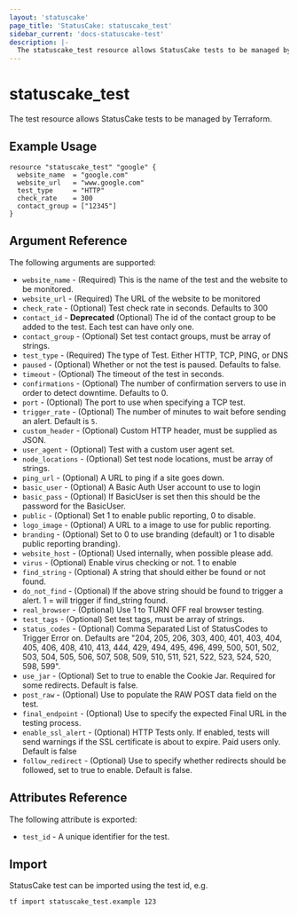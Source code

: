 ```yaml
---
layout: 'statuscake'
page_title: 'StatusCake: statuscake_test'
sidebar_current: 'docs-statuscake-test'
description: |-
  The statuscake_test resource allows StatusCake tests to be managed by Terraform.
---
```


# statuscake_test

The test resource allows StatusCake tests to be managed by Terraform.

## Example Usage

```hcl
resource "statuscake_test" "google" {
  website_name  = "google.com"
  website_url   = "www.google.com"
  test_type     = "HTTP"
  check_rate    = 300
  contact_group = ["12345"]
}
```

## Argument Reference

The following arguments are supported:

- `website_name` - (Required) This is the name of the test and the website to be monitored.
- `website_url` - (Required) The URL of the website to be monitored
- `check_rate` - (Optional) Test check rate in seconds. Defaults to 300
- `contact_id` - **Deprecated** (Optional) The id of the contact group to be added to the test. Each test can have only one.
- `contact_group` - (Optional) Set test contact groups, must be array of strings.
- `test_type` - (Required) The type of Test. Either HTTP, TCP, PING, or DNS
- `paused` - (Optional) Whether or not the test is paused. Defaults to false.
- `timeout` - (Optional) The timeout of the test in seconds.
- `confirmations` - (Optional) The number of confirmation servers to use in order to detect downtime. Defaults to 0.
- `port` - (Optional) The port to use when specifying a TCP test.
- `trigger_rate` - (Optional) The number of minutes to wait before sending an alert. Default is `5`.
- `custom_header` - (Optional) Custom HTTP header, must be supplied as JSON.
- `user_agent` - (Optional) Test with a custom user agent set.
- `node_locations` - (Optional) Set test node locations, must be array of strings.
- `ping_url` - (Optional) A URL to ping if a site goes down.
- `basic_user` - (Optional) A Basic Auth User account to use to login
- `basic_pass` - (Optional) If BasicUser is set then this should be the password for the BasicUser.
- `public` - (Optional) Set 1 to enable public reporting, 0 to disable.
- `logo_image` - (Optional) A URL to a image to use for public reporting.
- `branding` - (Optional) Set to 0 to use branding (default) or 1 to disable public reporting branding).
- `website_host` - (Optional) Used internally, when possible please add.
- `virus` - (Optional) Enable virus checking or not. 1 to enable
- `find_string` - (Optional) A string that should either be found or not found.
- `do_not_find` - (Optional) If the above string should be found to trigger a alert. 1 = will trigger if find_string found.
- `real_browser` - (Optional) Use 1 to TURN OFF real browser testing.
- `test_tags` - (Optional) Set test tags, must be array of strings.
- `status_codes` - (Optional) Comma Separated List of StatusCodes to Trigger Error on. Defaults are "204, 205, 206, 303, 400, 401, 403, 404, 405, 406, 408, 410, 413, 444, 429, 494, 495, 496, 499, 500, 501, 502, 503, 504, 505, 506, 507, 508, 509, 510, 511, 521, 522, 523, 524, 520, 598, 599".
- `use_jar` - (Optional) Set to true to enable the Cookie Jar. Required for some redirects. Default is false.
- `post_raw` - (Optional) Use to populate the RAW POST data field on the test.
- `final_endpoint` - (Optional) Use to specify the expected Final URL in the testing process.
- `enable_ssl_alert` - (Optional) HTTP Tests only. If enabled, tests will send warnings if the SSL certificate is about to expire. Paid users only. Default is false
- `follow_redirect` - (Optional) Use to specify whether redirects should be followed, set to true to enable. Default is false.

## Attributes Reference

The following attribute is exported:

- `test_id` - A unique identifier for the test.

## Import

StatusCake test can be imported using the test id, e.g.

```
tf import statuscake_test.example 123
```
